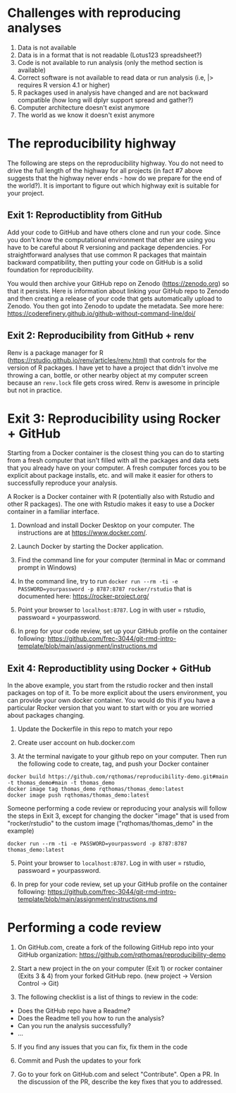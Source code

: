 # Challenges with reproducing analyses

1.  Data is not available
2.  Data is in a format that is not readable (Lotus123 spreadsheet?)
3.  Code is not available to run analysis (only the method section is available)
4.  Correct software is not available to read data or run analysis (i.e, \|\> requires R version 4.1 or higher)
5.  R packages used in analysis have changed and are not backward compatible (how long will dplyr support spread and gather?)
6.  Computer architecture doesn't exist anymore
7.  The world as we know it doesn't exist anymore

# The reproducibility highway

The following are steps on the reproducibility highway. You do not need to drive the full length of the highway for all projects (in fact #7 above suggests that the highway never ends - how do we prepare for the end of the world?). It is important to figure out which highway exit is suitable for your project.

## Exit 1: Reproductiblity from GitHub

Add your code to GitHub and have others clone and run your code. Since you don't know the computational environment that other are using you have to be careful about R versioning and package dependencies. For straightforward analyses that use common R packages that maintain backward compatibility, then putting your code on GitHub is a solid foundation for reproducibility.

You would then archive your GitHub repo on Zenodo (<https://zenodo.org>) so that it persists. Here is information about linking your GitHub repo to Zenodo and then creating a release of your code that gets automatically upload to Zenodo. You then got into Zenodo to update the metadata. See more here: <https://coderefinery.github.io/github-without-command-line/doi/>

## Exit 2: Reproducibility from GitHub + renv

Renv is a package manager for R (<https://rstudio.github.io/renv/articles/renv.html>) that controls for the version of R packages. I have yet to have a project that didn't involve me throwing a can, bottle, or other nearby object at my computer screen because an `renv.lock` file gets cross wired. Renv is awesome in principle but not in practice.

# Exit 3: Reproducibility using Rocker + GitHub

Starting from a Docker container is the closest thing you can do to starting from a fresh computer that isn't filled with all the packages and data sets that you already have on your computer. A fresh computer forces you to be explicit about package installs, etc. and will make it easier for others to successfully reproduce your analysis.

A Rocker is a Docker container with R (potentially also with Rstudio and other R packages). The one with Rstudio makes it easy to use a Docker container in a familiar interface.

1.  Download and install Docker Desktop on your computer. The instructions are at <https://www.docker.com/>.

2.  Launch Docker by starting the Docker application.

3.  Find the command line for your computer (terminal in Mac or command prompt in Windows)

4.  In the command line, try to run `docker run --rm -ti -e PASSWORD=yourpassword -p 8787:8787 rocker/rstudio` that is documented here: <https://rocker-project.org/>

5.  Point your browser to `localhost:8787`. Log in with user = rstudio, passwoard = yourpassword.

6.  In prep for your code review, set up your GitHub profile on the container following: <https://github.com/frec-3044/git-rmd-intro-template/blob/main/assignment/instructions.md>

## Exit 4: Reproductiblity using Docker + GitHub

In the above example, you start from the rstudio rocker and then install packages on top of it. To be more explicit about the users environment, you can provide your own docker container. You would do this if you have a particular Rocker version that you want to start with or you are worried about packages changing.

1.  Update the Dockerfile in this repo to match your repo

2.  Create user account on hub.docker.com

3.  At the terminal navigate to your github repo on your computer. Then run the following code to create, tag, and push your Docker container

```         
docker build https://github.com/rqthomas/reproducibility-demo.git#main -t thomas_demo#main -t thomas_demo
docker image tag thomas_demo rqthomas/thomas_demo:latest
docker image push rqthomas/thomas_demo:latest 
```

Someone performing a code review or reproducing your analysis will follow the steps in Exit 3, except for changing the docker "image" that is used from "rocker/rstudio" to the custom image ("rqthomas/thomas_demo" in the example) 

```         
docker run --rm -ti -e PASSWORD=yourpassword -p 8787:8787 thomas_demo:latest
```

5.  Point your browser to `localhost:8787`. Log in with user = rstudio, passwoard = yourpassword.

6.  In prep for your code review, set up your GitHub profile on the container following: <https://github.com/frec-3044/git-rmd-intro-template/blob/main/assignment/instructions.md>

# Performing a code review

1.  On GitHub.com, create a fork of the following GitHub repo into your GitHub organization: <https://github.com/rqthomas/reproducibility-demo>

2.  Start a new project in the on your computer (Exit 1) or rocker container (Exits 3 & 4) from your forked GitHub repo. (new project -\> Version Control -\> Git)

3.  The following checklist is a list of things to review in the code:

-   Does the GitHub repo have a Readme?
-   Does the Readme tell you how to run the analysis?
-   Can you run the analysis successfully?
-   ...

5.  If you find any issues that you can fix, fix them in the code

6.  Commit and Push the updates to your fork

7.  Go to your fork on GitHub.com and select "Contribute". Open a PR. In the discussion of the PR, describe the key fixes that you to addressed.
